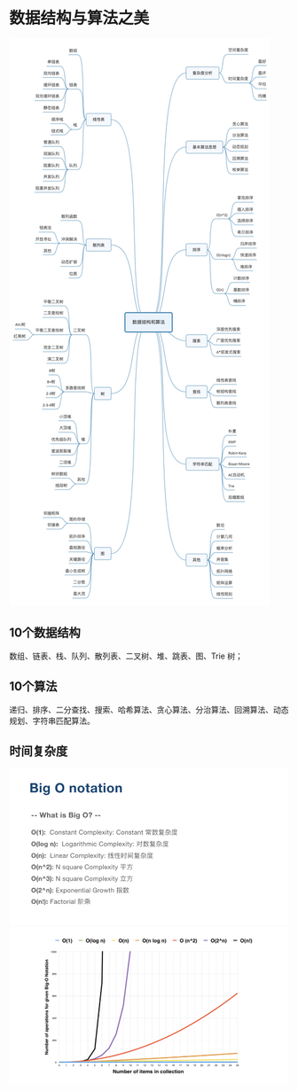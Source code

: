 # 数据结构与算法之美
![](./doc/image/数据结构和算法123456.jpg)
## 10个数据结构
数组、链表、栈、队列、散列表、二叉树、堆、跳表、图、Trie 树；

## 10个算法
递归、排序、二分查找、搜索、哈希算法、贪心算法、分治算法、回溯算法、动态规划、字符串匹配算法。

## 时间复杂度
![](./doc/image/时间复杂度.jpeg)
![](./doc/image/对应时间复杂度图.jpeg)
